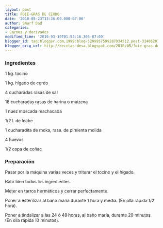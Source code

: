 ```yaml
---
layout: post
title: FOIE-GRAS DE CERDO
date: '2010-05-23T13:36:00.000-07:00'
author: Smurf Dad
categories:
- Carnes y derivados
modified_time: '2016-03-16T01:53:16.305-07:00'
blogger_id: tag:blogger.com,1999:blog-5299957599287034512.post-3140620735818100466
blogger_orig_url: http://recetas-desa.blogspot.com/2010/05/foie-gras-de-cerdo.html
---
```


<a name='more'></a>

<h3>Ingredientes</h3>

1 kg. tocino

1 kg. h&iacute;gado de cerdo

4 cucharadas rasas de sal

18 cucharadas rasas de harina o maizena

1 nuez moscada machacada

1/2 l. de leche

1 cucharadita de moka, rasa. de pimienta molida

4 huevos

1/2 copa de co&ntilde;ac

<h3>Preparaci&oacute;n</h3>

Pasar por la m&aacute;quina varias veces y triturar el tocino y el h&iacute;gado.

Batir bien todos los ingredientes.

Meter en tarros herm&eacute;ticos y cerrar perfectamente.

Poner a esterilizar al ba&ntilde;o mar&iacute;a durante 1 hora y media. (En olla r&aacute;pida 1/2 hora).

Poner a tindalizar a las 24 &oacute; 48 horas, al ba&ntilde;o mar&iacute;a, durante 20 minutos. (En olla r&aacute;pida 10 minutos).

